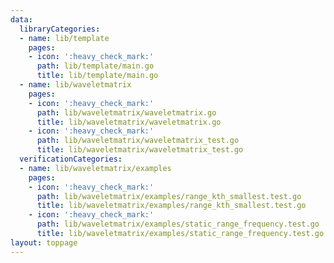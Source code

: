 ```yaml
---
data:
  libraryCategories:
  - name: lib/template
    pages:
    - icon: ':heavy_check_mark:'
      path: lib/template/main.go
      title: lib/template/main.go
  - name: lib/waveletmatrix
    pages:
    - icon: ':heavy_check_mark:'
      path: lib/waveletmatrix/waveletmatrix.go
      title: lib/waveletmatrix/waveletmatrix.go
    - icon: ':heavy_check_mark:'
      path: lib/waveletmatrix/waveletmatrix_test.go
      title: lib/waveletmatrix/waveletmatrix_test.go
  verificationCategories:
  - name: lib/waveletmatrix/examples
    pages:
    - icon: ':heavy_check_mark:'
      path: lib/waveletmatrix/examples/range_kth_smallest.test.go
      title: lib/waveletmatrix/examples/range_kth_smallest.test.go
    - icon: ':heavy_check_mark:'
      path: lib/waveletmatrix/examples/static_range_frequency.test.go
      title: lib/waveletmatrix/examples/static_range_frequency.test.go
layout: toppage
---
```

